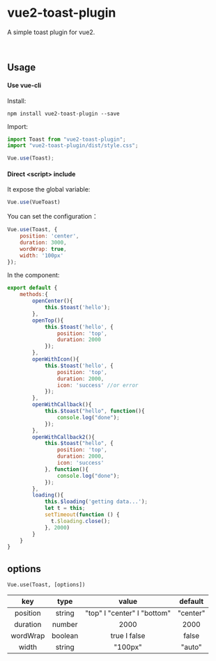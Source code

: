 # vue2-toast-plugin
A simple toast plugin for vue2.

<p>
    <a href="https://www.npmjs.com/package/vue2-toast-plugin"><img src="https://img.shields.io/npm/dm/vue2-toast-plugin.svg" alt=""></a>
    <a href="https://www.npmjs.com/package/vue2-toast-plugin"><img src="https://img.shields.io/npm/v/vue2-toast-plugin.svg" alt=""></a>
</p>

## Usage
#### Use vue-cli
Install:
```
npm install vue2-toast-plugin --save

```
Import:
```javascript
import Toast from "vue2-toast-plugin";
import "vue2-toast-plugin/dist/style.css";

Vue.use(Toast);
```
#### Direct &lt;script&gt; include
It expose the global variable:
```javascript
Vue.use(VueToast)
```

You can set the configuration：

```javascript
Vue.use(Toast, {
    position: 'center',
    duration: 3000,
    wordWrap: true,
    width: '100px'
});
```

In the component:
```javascript
export default {
    methods:{
        openCenter(){
            this.$toast('hello');
        },
        openTop(){
            this.$toast('hello', {
                position: 'top',
                duration: 2000
            });
        },
        openWithIcon(){
            this.$toast('hello', {
                position: 'top',
                duration: 2000,
                icon: 'success' //or error
            });
        },
        openWithCallback(){
            this.$toast("hello", function(){
                console.log("done");
            });
        },
        openWithCallback2(){
            this.$toast("hello", {
                position: 'top',
                duration: 2000,
                icon: 'success'
            }, function(){
                console.log("done");
            });
        },
        loading(){
            this.$loading('getting data...');
            let t = this;
            setTimeout(function () {
              t.$loading.close();
            }, 2000)
        }
    }
}
```

## options
    Vue.use(Toast, [options])

| key    | type |  value  | default |
| :----: |:----:   | :----: | :----: |
| position |  string  | "top" &Iota; "center" &Iota; "bottom" | "center"|
| duration |  number  |  2000 | 2000|
| wordWrap |   boolean    |  true &Iota; false | false|
| width | string | "100px" | "auto" |
